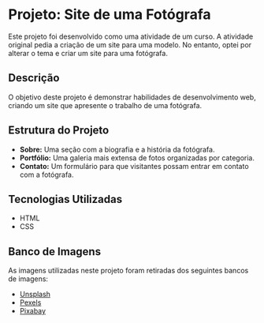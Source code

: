 # Projeto: Site de uma Fotógrafa

Este projeto foi desenvolvido como uma atividade de um curso. A atividade original pedia a criação de um site para uma modelo. No entanto, optei por alterar o tema e criar um site para uma fotógrafa.

## Descrição

O objetivo deste projeto é demonstrar habilidades de desenvolvimento web, criando um site que apresente o trabalho de uma fotógrafa. 

## Estrutura do Projeto

- **Sobre:** Uma seção com a biografia e a história da fotógrafa.
- **Portfólio:** Uma galeria mais extensa de fotos organizadas por categoria.
- **Contato:** Um formulário para que visitantes possam entrar em contato com a fotógrafa.

## Tecnologias Utilizadas

- HTML
- CSS
  
## Banco de Imagens

As imagens utilizadas neste projeto foram retiradas dos seguintes bancos de imagens:

- [Unsplash](https://unsplash.com)
- [Pexels](https://www.pexels.com)
- [Pixabay](https://pixabay.com)
